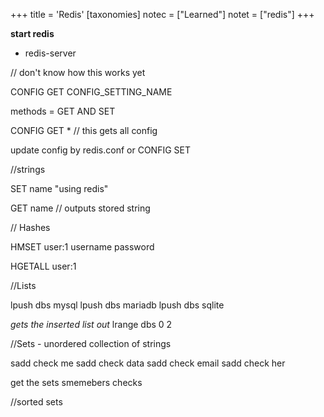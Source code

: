 +++
title = 'Redis'
[taxonomies]
notec = ["Learned"]
notet = ["redis"]
+++

**start redis**
* redis-server

// don't know how this works yet

CONFIG GET CONFIG_SETTING_NAME

methods = GET AND SET

CONFIG GET *
// this gets all config


update config by redis.conf or CONFIG SET



//strings

SET name "using redis"

GET name // outputs stored string


// Hashes

HMSET user:1 username password

HGETALL user:1


//Lists

lpush dbs mysql
lpush dbs mariadb
lpush dbs sqlite

*gets the inserted list out*
lrange dbs 0 2


//Sets - unordered collection of strings

sadd check me
sadd check data
sadd check email
sadd check her

get the sets
smemebers checks



//sorted sets



